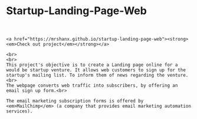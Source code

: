 
# Startup-Landing-Page-Web <br> <br>
	<a href="https://mrshanx.github.io/startup-landing-page-web"><strong><em>Check out project</em></strong></a>

	<br>
	<br>
	This project's objective is to create a Landing page online for a would be startup venture. It allows web customers to sign up for the startup's mailing list. To inform them of news regarding the venture. <br>
	The webpage converts web traffic into subscribers, by offering an email sign up form.<br>

	The email marketing subscription forms is offered by <em>MailChimp</em> (a company that provides email marketing automation services).
